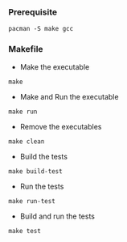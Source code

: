 ### Prerequisite
```
pacman -S make gcc
```

### Makefile

- Make the executable
```
make
```
- Make and Run the executable
```
make run
```
- Remove the executables
```
make clean
```
- Build the tests
```
make build-test
```
- Run the tests
```
make run-test
```
- Build and run the tests
```
make test
```
